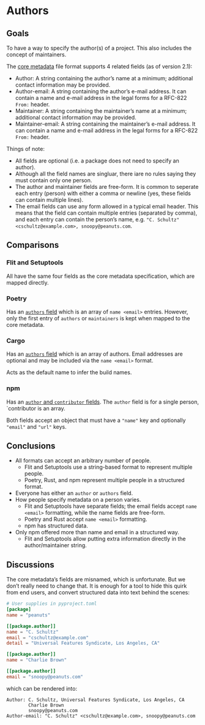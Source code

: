 # Authors

## Goals

To have a way to specify the author(s) of a project. This also includes the
concept of maintainers.

The [core metadata](https://packaging.python.org/specifications/core-metadata/)
file format supports 4 related fields (as of version 2.1):

* Author: A string containing the author’s name at a minimum; additional
  contact information may be provided.
* Author-email: A string containing the author’s e-mail address. It can contain
  a name and e-mail address in the legal forms for a RFC-822 `From:` header.
* Maintainer: A string containing the maintainer’s name at a minimum;
  additional contact information may be provided.
* Maintainer-email: A string containing the maintainer’s e-mail address. It can
  contain a name and e-mail address in the legal forms for a RFC-822 `From:`
  header.

Things of note:

* All fields are optional (i.e. a package does not need to specify an author).
* Although all the field names are singluar, there iare no rules saying they
  must contain only one person.
* The author and maintainer fields are free-form. It is common to seperate each
  entry (person) with either a comma or newline (yes, these fields can contain
  multiple lines).
* The email fields can use any form allowed in a typical email header. This
  means that the field can contain multiple entries (separated by comma), and
  each entry can contain the person’s name, e.g.
  `"C. Schultz" <cschultz@example.com>, snoopy@peanuts.com`.


## Comparisons

### Flit and Setuptools
All have the same four fields as the core metadata specification, which are
mapped directly.

### Poetry
Has an [`authors` field](https://poetry.eustace.io/docs/pyproject/#authors) which
is an array of `name <email>` entries. However, only the first entry of `authors` or `maintainers`
is kept when mapped to the core metadata.

### Cargo
Has an [`authors` field](https://doc.rust-lang.org/cargo/reference/manifest.html#the-authors-field-optional)
which is an array of authors. Email addresses are optional and may be included
via the `name <email>` format.

Acts as the default name to infer the build names.

### npm
Has an [`author` and `contributor` fields](https://docs.npmjs.com/files/package.json#people-fields-author-contributors).
The `author` field is for a single person, `contributor is an array.

Both fields accept an object that must have a `"name"` key and optionally
`"email"` and `"url"` keys.

## Conclusions

* All formats can accept an arbitrary number of people.
  - Flit and Setuptools use a string-based format to represent multiple people.
  - Poetry, Rust, and npm represent multiple people in a structured format.
* Everyone has either an `author` or `authors` field.
* How people specify metadata on a person varies.
  - Flit and Setuptools have separate fields; the email fields accept
    `name <email>` formatting, while the name fields are free-form.
  - Poetry and Rust accept `name <email>` formatting.
  - npm has structured data.
* Only npm offered more than name and email in a structured way.
  - Flit and Setuptools allow putting extra information directly in the
    author/maintainer string.

## Discussions

The core metadata’s fields are misnamed, which is unfortunate. But we don’t
really need to change that. It is enough for a tool to hide this quirk from
end users, and convert structured data into text behind the scenes:

```toml
# User supplies in pyproject.toml
[package]
name = "peanuts"

[[package.author]]
name = "C. Schultz"
email = "cschultz@example.com"
detail = "Universal Features Syndicate, Los Angeles, CA"

[[package.author]]
name = "Charlie Brown"

[[package.author]]
email = "snoopy@peanuts.com"
```

which can be rendered into:

```
Author: C. Schultz, Universal Features Syndicate, Los Angeles, CA
        Charlie Brown
        snoopy@peanuts.com
Author-email: "C. Schultz" <cschultz@example.com>, snoopy@peanuts.com
```
